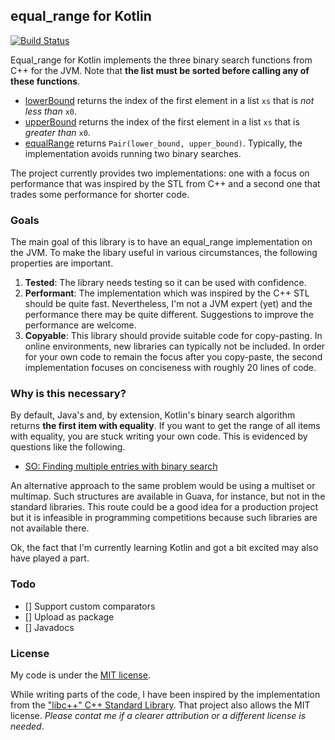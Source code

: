 equal_range for Kotlin
----------------------

[![Build Status](https://travis-ci.org/MatthiasKauer/EqualRangeKt.svg?branch=master)](https://travis-ci.org/MatthiasKauer/EqualRangeKt)

Equal_range for Kotlin implements the three binary search functions from C++ for the JVM.
Note that **the list must be sorted before calling any of these functions**.

- [lowerBound](http://en.cppreference.com/w/cpp/algorithm/lower_bound) returns the index of the first element in a list `xs` that is *not less than* `x0`.
- [upperBound](http://en.cppreference.com/w/cpp/algorithm/upper_bound) returns the index of the first element in a list `xs` that is *greater than* `x0`.
- [equalRange](http://en.cppreference.com/w/cpp/algorithm/equal_range) returns `Pair(lower_bound, upper_bound)`. Typically, the implementation avoids running two binary searches.

The project currently provides two implementations: one with a focus on performance that was inspired by the
STL from C++ and a second one that trades some performance for shorter code.


### Goals

The main goal of this library is to have an equal_range implementation on the JVM.
To make the libary useful in various circumstances, the following properties are important.

1. **Tested**: The library needs testing so it can be used with confidence.
2. **Performant**: The implementation which was inspired by the C++ STL should be quite fast.
                   Nevertheless, I'm not a JVM expert (yet) and the performance there may be quite different.
                   Suggestions to improve the performance are welcome.
4. **Copyable**: This library should provide suitable code for copy-pasting.
                 In online environments, new libraries can typically not be included.
                 In order for your own code to remain the focus after you copy-paste,
                 the second implementation focuses on conciseness with roughly 20 lines of code.

### Why is this necessary?
By default, Java's and, by extension, Kotlin's binary search algorithm returns **the first item with equality**.
If you want to get the range of all items with equality, you are stuck writing your own code.
This is evidenced by questions like the following.

- [SO: Finding multiple entries with binary search](https://stackoverflow.com/questions/12144802/finding-multiple-entries-with-binary-search)

An alternative approach to the same problem would be using a multiset or multimap.
Such structures are available in Guava, for instance, but not in the standard libraries.
This route could be a good idea for a production project but it is infeasible in programming competitions
because such libraries are not available there.

Ok, the fact that I'm currently learning Kotlin and got a bit excited may also have played a part.

### Todo

- [] Support custom comparators
- [] Upload as package
- [] Javadocs

### License
My code is under the [MIT license](LICENSE).

While writing parts of the code, I have been inspired by the implementation from the
["libc++" C++ Standard Library](https://libcxx.llvm.org/).
That project also allows the MIT license.
*Please contat me if a clearer attribution or a different license is needed*.
